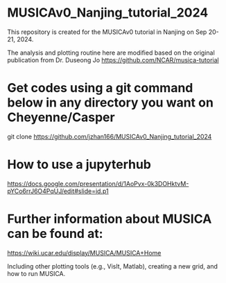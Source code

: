 # MUSICAv0_Nanjing_tutorial_2024

This repository is created for the MUSICAv0 tutorial in Nanjing on Sep 20-21, 2024.

The analysis and plotting routine here are modified based on the original publication from Dr. Duseong Jo
https://github.com/NCAR/musica-tutorial

# Get codes using a git command below in any directory you want on Cheyenne/Casper
git clone https://github.com/jzhan166/MUSICAv0_Nanjing_tutorial_2024


# How to use a jupyterhub
https://docs.google.com/presentation/d/1AoPvx-0k3DOHktvM-pYCo6rrJ6O4PqUJ/edit#slide=id.p1

# Further information about MUSICA can be found at:
https://wiki.ucar.edu/display/MUSICA/MUSICA+Home

Including other plotting tools (e.g., VisIt, Matlab), creating a new grid, and how to run MUSICA.

